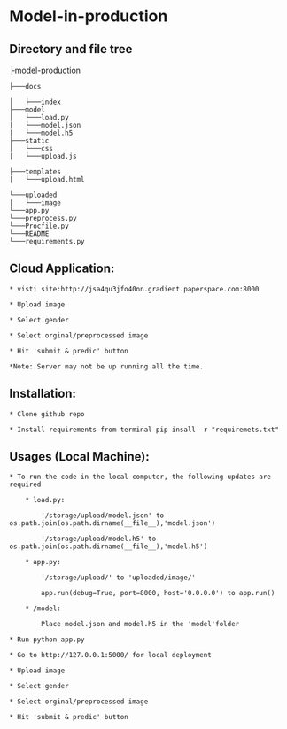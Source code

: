 # Model-in-production

## Directory and file tree
├model-production

	├───docs

	│   ├───index
	├───model
	│   └───load.py
	|   └───model.json 
	|   └───model.h5
	├───static
	│   └───css
	|   └───upload.js

	├───templates
	|   └───upload.html 

	└───uploaded
	|   └───image
	└───app.py
	└───preprocess.py
	└───Procfile.py
	└───README
	└───requirements.py

## Cloud Application:

	* visti site:http://jsa4qu3jfo40nn.gradient.paperspace.com:8000

	* Upload image

	* Select gender

	* Select orginal/preprocessed image

	* Hit 'submit & predic' button

	*Note: Server may not be up running all the time.

## Installation:

	* Clone github repo

	* Install requirements from terminal-pip insall -r "requiremets.txt"

## Usages (Local Machine):

	* To run the code in the local computer, the following updates are required

		* load.py:

			'/storage/upload/model.json' to os.path.join(os.path.dirname(__file__),'model.json')

			'/storage/upload/model.h5' to os.path.join(os.path.dirname(__file__),'model.h5')

		* app.py:

			'/storage/upload/' to 'uploaded/image/'

			app.run(debug=True, port=8000, host='0.0.0.0') to app.run()

		* /model:

			Place model.json and model.h5 in the 'model'folder

	* Run python app.py

	* Go to http://127.0.0.1:5000/ for local deployment

	* Upload image

	* Select gender

	* Select orginal/preprocessed image

	* Hit 'submit & predic' button

